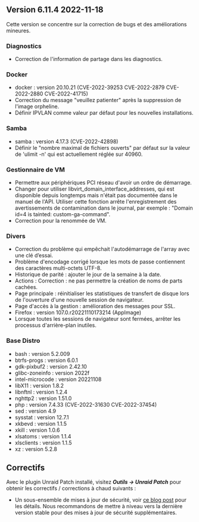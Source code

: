 ## Version 6.11.4 2022-11-18

Cette version se concentre sur la correction de bugs et des améliorations mineures.

### Diagnostics

- Correction de l'information de partage dans les diagnostics.

### Docker

- docker : version 20.10.21 (CVE-2022-39253 CVE-2022-2879 CVE-2022-2880 CVE-2022-41715)
- Correction du message "veuillez patienter" après la suppression de l'image orpheline.
- Définir IPVLAN comme valeur par défaut pour les nouvelles installations.

### Samba

- samba : version 4.17.3 (CVE-2022-42898)
- Définir le "nombre maximal de fichiers ouverts" par défaut sur la valeur de 'ulimit -n' qui est actuellement réglée sur 40960.

### Gestionnaire de VM

- Permettre aux périphériques PCI réseau d'avoir un ordre de démarrage.
- Changer pour utiliser libvirt\_domain\_interface\_addresses, qui est disponible depuis longtemps
  mais n'était pas documentée dans le manuel de l'API. Utiliser cette fonction arrête l'enregistrement
  des avertissements de contamination dans le journal, par exemple : "Domain id=4 is tainted: custom-ga-command".
- Correction pour la renommée de VM.

### Divers

- Correction du problème qui empêchait l'autodémarrage de l'array avec une clé d’essai.
- Problème d'encodage corrigé lorsque les mots de passe contiennent des caractères multi-octets UTF-8.
- Historique de parité : ajouter le jour de la semaine à la date.
- Actions : Correction : ne pas permettre la création de noms de parts cachées.
- Page principale : réinitialiser les statistiques de transfert de disque lors de l'ouverture d'une nouvelle session de navigateur.
- Page d'accès à la gestion : amélioration des messages pour SSL.
- Firefox : version 107.0.r20221110173214 (AppImage)
- Lorsque toutes les sessions de navigateur sont fermées, arrêter les processus d'arrière-plan inutiles.

### Base Distro

- bash : version 5.2.009
- btrfs-progs : version 6.0.1
- gdk-pixbuf2 : version 2.42.10
- glibc-zoneinfo : version 2022f
- intel-microcode : version 20221108
- libX11 : version 1.8.2
- libnftnl : version 1.2.4
- nghttp2 : version 1.51.0
- php : version 7.4.33 (CVE-2022-31630 CVE-2022-37454)
- sed : version 4.9
- sysstat : version 12.7.1
- xkbevd : version 1.1.5
- xkill : version 1.0.6
- xlsatoms : version 1.1.4
- xlsclients : version 1.1.5
- xz : version 5.2.8

## Correctifs

Avec le plugin Unraid Patch installé, visitez _**Outils → Unraid Patch**_ pour obtenir les correctifs / corrections à chaud suivants :

- Un sous-ensemble de mises à jour de sécurité, voir [ce blog post](https://unraid.net/blog/cvd) pour les détails. Nous recommandons de mettre à niveau vers la dernière version stable pour des mises à jour de sécurité supplémentaires.
